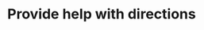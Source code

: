 ---
title: Provide help with directions
permalink: /coga-draft/guide/helpful/directions
github:
  repository: w3c/wai-coga
layout: guide
feedbackmail: wai@w3.org

---